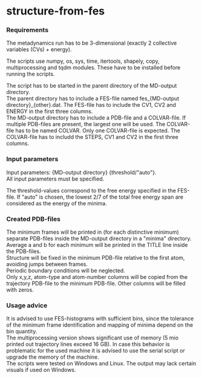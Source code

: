 # structure-from-fes

### Requirements

The metadynamics run has to be 3-dimensional (exactly 2 collective variables (CVs) + energy). 

The scripts use numpy, os, sys, time, itertools, shapely, copy, multiprocessing and tqdm modules. These have to be installed before running the scripts.

The script has to be started in the parent directory of the MD-output directory.<br>
The parent directory has to include a FES-file named fes_{MD-output directory}_{other}.dat. The FES-file has to include the CV1, CV2 and ENERGY in the first three columns.<br>
The MD-output directory has to include a PDB-file and a COLVAR-file. If multiple PDB-files are present, the largest one will be used. The COLVAR-file has to be named COLVAR. Only one COLVAR-file is expected. The COLVAR-file has to includd the STEPS, CV1 and CV2 in the first three columns.

### Input parameters

Input parameters: {MD-output directory} {threshold/"auto"}.<br>
All input parameters must be specified.

The threshold-values correspond to the free energy specified in the FES-file. If "auto" is chosen, the lowest 2/7 of the total free energy span are considered as the energy of the minima.

### Created PDB-files

The minimum frames will be printed in (for each distinctive minimum) separate PDB-files inside the MD-output directory in a "minima" directory.<br>
Average a and b for each minimum will be printed in the TITLE line inside the PDB-files.<br>
Structure will be fixed in the minimum PDB-file relative to the first atom, avoiding jumps between frames.<br>
Periodic boundary conditions will be neglected.<br>
Only x,y,z, atom-type and atom-number columns will be copied from the trajectory PDB-file to the minimum PDB-file. Other columns will be filled with zeros.

### Usage advice

It is advised to use FES-histograms with sufficient bins, since the tolerance of the minimum frame identification and mapping of minima
depend on the bin quantity.<br>
The multiprocessing version shows significant use of memory (5 mio printed out trajectory lines exceed 16 GB). In case this behavior is problematic for the used machine it is advised to use the serial script or upgrade the memory of the machine.<br>
The scripts were tested on Windows and Linux. The output may lack certain visuals if used on Windows.
